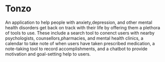 # Tonzo
An application to help people with anxiety,depression, and other mental health disorders get back on track with their life by offering them a plethora of tools to use. These include a search tool to conenct users with nearby psychologists, counsellors,pharmacies, and mental health clinics, a calendar to take note of when users have taken prescribed medication, a note-taking tool to record accomplishments, and a chatbot to provide motivation and goal-setting help to users.